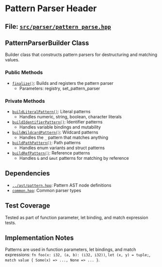 # Pattern Parser Header

## File: [`src/parser/pattern_parse.hpp`](../../src/parser/pattern_parse.hpp)

## PatternParserBuilder Class

Builder class that constructs pattern parsers for destructuring and matching values.

### Public Methods

- [`finalize()`](../../src/parser/pattern_parse.hpp:15): Builds and registers the pattern parser
  - Parameters: registry, set_pattern_parser

### Private Methods

- [`buildLiteralPattern()`](../../src/parser/pattern_parse.hpp:18): Literal patterns
  - Handles numeric, string, boolean, character literals
- [`buildIdentifierPattern()`](../../src/parser/pattern_parse.hpp:19): Identifier patterns
  - Handles variable bindings and mutability
- [`buildWildcardPattern()`](../../src/parser/pattern_parse.hpp:20): Wildcard patterns
  - Handles the `_` pattern that matches anything
- [`buildPathPattern()`](../../src/parser/pattern_parse.hpp:21): Path patterns
  - Handles enum variants and struct patterns
- [`buildRefPattern()`](../../src/parser/pattern_parse.hpp:22): Reference patterns
  - Handles `&` and `&mut` patterns for matching by reference

## Dependencies

- [`../ast/pattern.hpp`](../../src/ast/pattern.hpp): Pattern AST node definitions
- [`common.hpp`](../../src/parser/common.hpp): Common parser types

## Test Coverage

Tested as part of function parameter, let binding, and match expression tests.

## Implementation Notes

Patterns are used in function parameters, let bindings, and match expressions: `fn foo(x: i32, (a, b): (i32, i32))`, `let (x, y) = tuple;`, `match value { Some(x) => ..., None => ... }`.